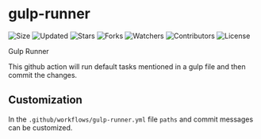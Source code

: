 
# gulp-runner

![Size](https://img.shields.io/github/repo-size/2kabhishek/gulp-runner?style=plastic&color=0f0&label=Size)
![Updated](https://img.shields.io/github/last-commit/2kabhishek/gulp-runner?style=plastic&color=f00&label=Updated)
![Stars](https://img.shields.io/github/stars/2kabhishek/gulp-runner?style=plastic&color=ffc801&label=Stars)
![Forks](https://img.shields.io/github/forks/2kabhishek/gulp-runner?style=plastic&color=003cff&label=Forks)
![Watchers](https://img.shields.io/github/watchers/2kabhishek/gulp-runner?style=plastic&color=ff5500&label=Watchers)
![Contributors](https://img.shields.io/github/contributors/2kabhishek/gulp-runner?style=plastic&color=f0f&label=Contributors)
![License](https://img.shields.io/github/license/2kabhishek/gulp-runner?style=plastic&color=555&label=License)

Gulp Runner

This github action will run default tasks mentioned in a gulp file and then commit the changes.

## Customization

In the `.github/workflows/gulp-runner.yml` file `paths` and commit messages can be customized.


